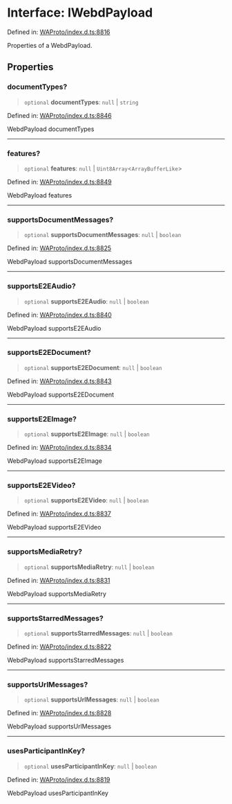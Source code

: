# Interface: IWebdPayload

Defined in: [WAProto/index.d.ts:8816](https://github.com/Fokusdotid/Baileys/blob/3623833a320f5e60f370ef835f3de341453290f5/WAProto/index.d.ts#L8816)

Properties of a WebdPayload.

## Properties

### documentTypes?

> `optional` **documentTypes**: `null` \| `string`

Defined in: [WAProto/index.d.ts:8846](https://github.com/Fokusdotid/Baileys/blob/3623833a320f5e60f370ef835f3de341453290f5/WAProto/index.d.ts#L8846)

WebdPayload documentTypes

***

### features?

> `optional` **features**: `null` \| `Uint8Array`\<`ArrayBufferLike`\>

Defined in: [WAProto/index.d.ts:8849](https://github.com/Fokusdotid/Baileys/blob/3623833a320f5e60f370ef835f3de341453290f5/WAProto/index.d.ts#L8849)

WebdPayload features

***

### supportsDocumentMessages?

> `optional` **supportsDocumentMessages**: `null` \| `boolean`

Defined in: [WAProto/index.d.ts:8825](https://github.com/Fokusdotid/Baileys/blob/3623833a320f5e60f370ef835f3de341453290f5/WAProto/index.d.ts#L8825)

WebdPayload supportsDocumentMessages

***

### supportsE2EAudio?

> `optional` **supportsE2EAudio**: `null` \| `boolean`

Defined in: [WAProto/index.d.ts:8840](https://github.com/Fokusdotid/Baileys/blob/3623833a320f5e60f370ef835f3de341453290f5/WAProto/index.d.ts#L8840)

WebdPayload supportsE2EAudio

***

### supportsE2EDocument?

> `optional` **supportsE2EDocument**: `null` \| `boolean`

Defined in: [WAProto/index.d.ts:8843](https://github.com/Fokusdotid/Baileys/blob/3623833a320f5e60f370ef835f3de341453290f5/WAProto/index.d.ts#L8843)

WebdPayload supportsE2EDocument

***

### supportsE2EImage?

> `optional` **supportsE2EImage**: `null` \| `boolean`

Defined in: [WAProto/index.d.ts:8834](https://github.com/Fokusdotid/Baileys/blob/3623833a320f5e60f370ef835f3de341453290f5/WAProto/index.d.ts#L8834)

WebdPayload supportsE2EImage

***

### supportsE2EVideo?

> `optional` **supportsE2EVideo**: `null` \| `boolean`

Defined in: [WAProto/index.d.ts:8837](https://github.com/Fokusdotid/Baileys/blob/3623833a320f5e60f370ef835f3de341453290f5/WAProto/index.d.ts#L8837)

WebdPayload supportsE2EVideo

***

### supportsMediaRetry?

> `optional` **supportsMediaRetry**: `null` \| `boolean`

Defined in: [WAProto/index.d.ts:8831](https://github.com/Fokusdotid/Baileys/blob/3623833a320f5e60f370ef835f3de341453290f5/WAProto/index.d.ts#L8831)

WebdPayload supportsMediaRetry

***

### supportsStarredMessages?

> `optional` **supportsStarredMessages**: `null` \| `boolean`

Defined in: [WAProto/index.d.ts:8822](https://github.com/Fokusdotid/Baileys/blob/3623833a320f5e60f370ef835f3de341453290f5/WAProto/index.d.ts#L8822)

WebdPayload supportsStarredMessages

***

### supportsUrlMessages?

> `optional` **supportsUrlMessages**: `null` \| `boolean`

Defined in: [WAProto/index.d.ts:8828](https://github.com/Fokusdotid/Baileys/blob/3623833a320f5e60f370ef835f3de341453290f5/WAProto/index.d.ts#L8828)

WebdPayload supportsUrlMessages

***

### usesParticipantInKey?

> `optional` **usesParticipantInKey**: `null` \| `boolean`

Defined in: [WAProto/index.d.ts:8819](https://github.com/Fokusdotid/Baileys/blob/3623833a320f5e60f370ef835f3de341453290f5/WAProto/index.d.ts#L8819)

WebdPayload usesParticipantInKey

